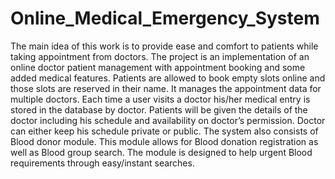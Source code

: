 # Online_Medical_Emergency_System

The main idea of this work is to provide ease and comfort to patients while 
taking appointment from doctors.
The project is an implementation of an online doctor patient management with 
appointment booking and some added medical features. Patients are 
allowed to book empty slots online and those slots are reserved in their name. It manages 
the appointment data for multiple doctors. Each time a user visits a doctor his/her medical 
entry is stored in the database by doctor. Patients will be given the details of the doctor 
including his schedule and availability on doctor’s permission. Doctor can either keep his 
schedule private or public. The system also consists of Blood donor module. This module 
allows for Blood donation registration as well as Blood group search. The module is 
designed to help urgent Blood requirements through easy/instant searches.
